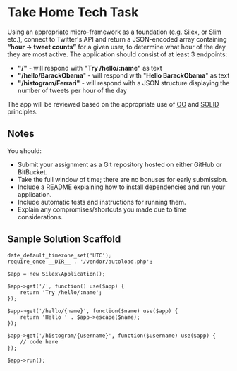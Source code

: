 # Take Home Tech Task

Using an appropriate micro-framework as a foundation (e.g. [Silex](https://silex.symfony.com/), or [Slim](https://www.slimframework.com/) etc.), connect to
Twitter's API and return a JSON-encoded array containing **“hour -> tweet counts”** for a
given user, to determine what hour of the day they are most active. The application should
consist of at least 3 endpoints:

 * **"/"** - will respond with **"Try /hello/:name"** as text
 * **"/hello/BarackObama**" - will respond with "**Hello BarackObama**" as text
 * **"/histogram/Ferrari"** - will respond with a JSON structure displaying the number of tweets per hour of the day

The app will be reviewed based on the appropriate use of [OO](https://en.wikipedia.org/wiki/Object-oriented_programming#Features) and [SOLID](https://en.wikipedia.org/wiki/SOLID_(object-oriented_design)) principles.

## Notes

You should:
 * Submit your assignment as a Git repository hosted on either GitHub or BitBucket.
 * Take the full window of time; there are no bonuses for early submission.
 * Include a README explaining how to install dependencies and run your application.
 * Include automatic tests and instructions for running them.
 * Explain any compromises/shortcuts you made due to time considerations.

## Sample Solution Scaffold

```
date_default_timezone_set('UTC');
require_once __DIR__ . '/vendor/autoload.php';

$app = new Silex\Application();

$app->get('/', function() use($app) {
    return 'Try /hello/:name';
});

$app->get('/hello/{name}', function($name) use($app) {
    return 'Hello ' . $app->escape($name);
});

$app->get('/histogram/{username}', function($username) use($app) {
    // code here
});

$app->run();
```